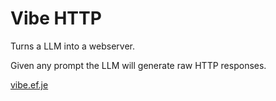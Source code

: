 # Vibe HTTP

Turns a LLM into a webserver.

Given any prompt the LLM will generate raw HTTP responses.

[vibe.ef.je](https://vibe.ef.je)
